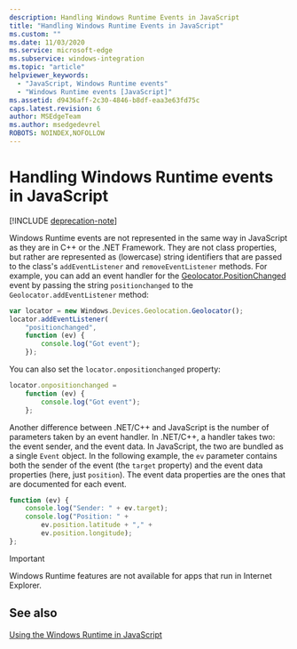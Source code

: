 ```yaml
---
description: Handling Windows Runtime Events in JavaScript
title: "Handling Windows Runtime Events in JavaScript"
ms.custom: ""
ms.date: 11/03/2020
ms.service: microsoft-edge
ms.subservice: windows-integration
ms.topic: "article"
helpviewer_keywords: 
  - "JavaScript, Windows Runtime events"
  - "Windows Runtime events [JavaScript]"
ms.assetid: d9436aff-2c30-4846-b8df-eaa3e63fd75c
caps.latest.revision: 6
author: MSEdgeTeam
ms.author: msedgedevrel
ROBOTS: NOINDEX,NOFOLLOW
---
```

# Handling Windows Runtime events in JavaScript  

[!INCLUDE [deprecation-note](../includes/legacy-edge-note.md)]  

Windows Runtime events are not represented in the same way in JavaScript as they are in C++ or the .NET Framework.  They are not class properties, but rather are represented as \(lowercase\) string identifiers that are passed to the class's `addEventListener` and `removeEventListener` methods.  For example, you can add an event handler for the [Geolocator.PositionChanged][UwpWindowsGeolocationGeolocatorDevicesPositionChanged] event by passing the string `positionchanged` to the `Geolocator.addEventListener` method:  

```javascript  
var locator = new Windows.Devices.Geolocation.Geolocator();
locator.addEventListener(
    "positionchanged",
    function (ev) {
        console.log("Got event");
    });
```  

You can also set the `locator.onpositionchanged` property:  

```javascript
locator.onpositionchanged =
    function (ev) {
        console.log("Got event");
    };
```  

Another difference between .NET/C++ and JavaScript is the number of parameters taken by an event handler.  In .NET/C++, a handler takes two:  the event sender, and the event data.  In JavaScript, the two are bundled as a single `Event` object.  In the following example, the `ev` parameter contains both the sender of the event \(the `target` property\) and the event data properties \(here, just `position`\).  The event data properties are the ones that are documented for each event.  

```javascript
function (ev) {
    console.log("Sender: " + ev.target);
    console.log("Position: " +
        ev.position.latitude + "," +
        ev.position.longitude);
};
```  

> [!IMPORTANT]
> Windows Runtime features are not available for apps that run in Internet Explorer.  

## See also  

[Using the Windows Runtime in JavaScript][WindowsRuntimeJavascript]  

 <!-- links -->  

[WindowsRuntimeJavascript]: ./using-the-windows-runtime-in-javascript.md "Using the Windows Runtime in JavaScript | Microsoft Docs"  

[UwpWindowsGeolocationGeolocatorDevicesPositionChanged]: /uwp/api/Windows.Devices.Geolocation.Geolocator#Windows_Devices_Geolocation_Geolocator_PositionChanged "Geolocator Class | Microsoft Docs"  

